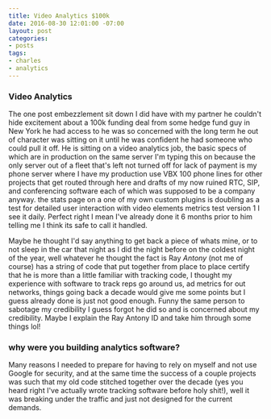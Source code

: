 ```yaml
---
title: Video Analytics $100k
date: 2016-08-30 12:01:00 -07:00
layout: post
categories:
- posts
tags:
- charles
- analytics
---
```


### Video Analytics
The one post embezzlement sit down I did have with my partner he couldn't hide excitement about a 100k funding deal from some hedge fund guy in New York he had access to he was so concerned with the long term he out of character was sitting on it until he was confident he had someone who could pull it off. He is sitting on a video analytics job, the basic specs of which are in production on the same server I'm typing this on because the only server out of a fleet that's left not turned off for lack of payment is my phone server where I have my production use VBX 100 phone lines for other projects that get routed through here and drafts of my now ruined RTC, SIP, and conferencing software each of which was supposed to be a company anyway. the stats page on a one of my own custom plugins is doubling as a test for detailed user interaction with video elements metrics test version 1 I see it daily. Perfect right I mean I've already done it 6 months prior to him telling me I think its safe to call it handled.

Maybe he thought I'd say anything to get back a piece of whats mine, or to not sleep in the car that night as I did the night before on the coldest night of the year, well whatever he thought the fact is Ray *Antony* (not me of course) has a string of code that put together from place to place certify that he is more than a little familiar with tracking code, I thought my experience with software to track reps go around us, ad metrics for out networks, things going back a decade would give me some points but I guess already done is just not good enough. Funny the same person to sabotage my credibility I guess forgot he did so and is concerned about my credibility. Maybe I explain the Ray Antony ID and take him through some things lol! 

### why were you building analytics software?
Many reasons I needed to prepare for having to rely on myself and not use Google for security, and at the same time the success of a couple projects was such that my old code stitched together over the decade (yes you heard right I've actually wrote tracking software before holy shit!), well it was breaking under the traffic and just not designed for the current demands. 
